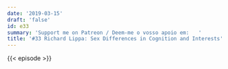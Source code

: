 ```yaml
---
date: '2019-03-15'
draft: 'false'
id: e33
summary: 'Support me on Patreon / Deem-me o vosso apoio em:   '
title: '#33 Richard Lippa: Sex Differences in Cognition and Interests'
---
```

{{< episode >}}
